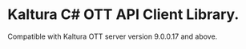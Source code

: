 # Kaltura C# OTT API Client Library.
Compatible with Kaltura OTT server version 9.0.0.17 and above.
